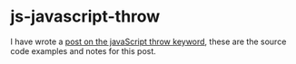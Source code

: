 # js-javascript-throw 

I have wrote a [post on the javaScript throw keyword](https://dustinpfister.github.io/2019/03/15/js-javascript-throw/), these are the source code examples and notes for this post.

